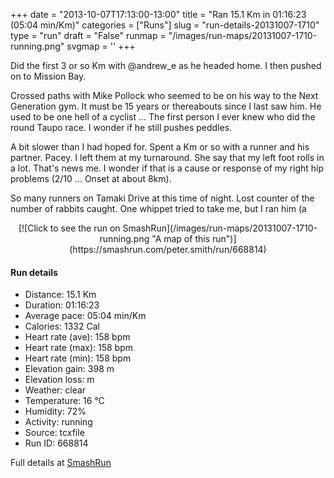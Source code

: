 +++
date = "2013-10-07T17:13:00-13:00"
title = "Ran 15.1 Km in 01:16:23 (05:04 min/Km)"
categories = ["Runs"]
slug = "run-details-20131007-1710"
type = "run"
draft = "False"
runmap = "/images/run-maps/20131007-1710-running.png"
svgmap = '<polyline points="0 55, 0 58, 1 58, 4 56, 7 51, 8 51, 13 49, 17 51, 20 48, 20 47, 23 47, 31 47, 34 49, 39 53, 42 55, 44 56, 48 56, 58 53, 61 52, 65 53, 67 54, 70 53, 71 52, 73 49, 72 46, 71 44, 71 44, 72 43, 76 44, 79 44, 81 43, 83 42, 87 43, 88 44, 90 47, 93 48, 97 48, 99 47, 100 46, 98 48, 93 48, 90 46, 88 44, 83 42, 79 44, 72 43, 71 44, 71 45, 73 50, 72 51, 70 53, 68 53, 65 52, 61 52, 57 53, 48 55, 44 55, 41 54, 34 48, 32 48, 30 47, 20 47, 17 50, 13 49, 8 52, 7 52, 2 57">'
+++

Did the first 3 or so Km with @andrew_e as he headed home. I then pushed on to Mission Bay. 

Crossed paths with Mike Pollock who seemed to be on his way to the Next Generation gym. It must be 15 years or thereabouts since I last saw him. He used to be one hell of a cyclist ... The first person I ever knew who did the round Taupo race. I wonder if he still pushes peddles. 

A bit slower than I had hoped for. Spent a Km or so with a runner and his partner. Pacey. I left them at my turnaround. She say that my left foot rolls in a lot. That's news me. I wonder if that is a cause or response of my right hip problems (2/10 ... Onset at about 8km). 

So many runners on Tamaki Drive at this time of night. Lost counter of the number of rabbits caught. One whippet tried to take me, but I ran him (a

<!--more-->

<center>
[![Click to see the run on SmashRun](/images/run-maps/20131007-1710-running.png "A map of this run")](https://smashrun.com/peter.smith/run/668814)
</center>

#### Run details

* Distance: 15.1 Km
* Duration: 01:16:23
* Average pace: 05:04 min/Km
* Calories: 1332 Cal
* Heart rate (ave): 158 bpm
* Heart rate (max): 158 bpm
* Heart rate (min): 158 bpm
* Elevation gain: 398 m
* Elevation loss:  m
* Weather: clear
* Temperature: 16 &deg;C
* Humidity: 72%
* Activity: running
* Source: tcxfile
* Run ID: 668814

Full details at [SmashRun](https://smashrun.com/peter.smith/run/668814)